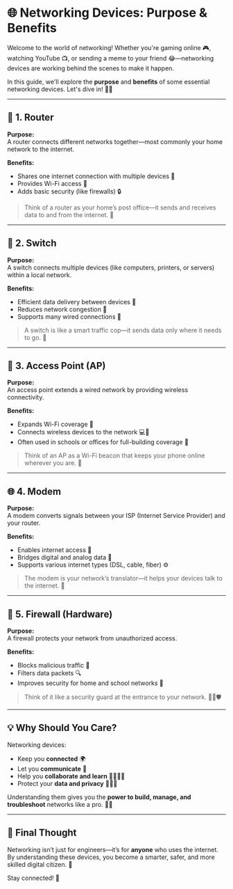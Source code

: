 # 🌐 Networking Devices: Purpose & Benefits

Welcome to the world of networking! Whether you're gaming online 🎮, watching YouTube 📺, or sending a meme to your friend 😂—networking devices are working behind the scenes to make it happen.

In this guide, we'll explore the **purpose** and **benefits** of some essential networking devices. Let's dive in! 🏊‍♂️

---

## 🧠 1. Router

**Purpose:**  
A router connects different networks together—most commonly your home network to the internet.

**Benefits:**
- Shares one internet connection with multiple devices 📶
- Provides Wi-Fi access 📡
- Adds basic security (like firewalls) 🔒

> Think of a router as your home’s post office—it sends and receives data to and from the internet. 📨

---

## 🔌 2. Switch

**Purpose:**  
A switch connects multiple devices (like computers, printers, or servers) within a local network.

**Benefits:**
- Efficient data delivery between devices 🚚
- Reduces network congestion 🚦
- Supports many wired connections 🧷

> A switch is like a smart traffic cop—it sends data only where it needs to go. 🚥

---

## 📡 3. Access Point (AP)

**Purpose:**  
An access point extends a wired network by providing wireless connectivity.

**Benefits:**
- Expands Wi-Fi coverage 📶
- Connects wireless devices to the network 💻📱
- Often used in schools or offices for full-building coverage 🏫

> Think of an AP as a Wi-Fi beacon that keeps your phone online wherever you are. 🗼

---

## 🌐 4. Modem

**Purpose:**  
A modem converts signals between your ISP (Internet Service Provider) and your router.

**Benefits:**
- Enables internet access 🛜
- Bridges digital and analog data 🧩
- Supports various internet types (DSL, cable, fiber) ⚙️

> The modem is your network’s translator—it helps your devices talk to the internet. 🔄

---

## 🔐 5. Firewall (Hardware)

**Purpose:**  
A firewall protects your network from unauthorized access.

**Benefits:**
- Blocks malicious traffic 🚫
- Filters data packets 🔍
- Improves security for home and school networks 🏰

> Think of it like a security guard at the entrance to your network. 🧍‍♂️🛡️

---

## 💡 Why Should You Care?

Networking devices:
- Keep you **connected** 🌍
- Let you **communicate** 💬
- Help you **collaborate and learn** 👩‍🏫👨‍💻
- Protect your **data and privacy** 🕵️‍♀️🔐

Understanding them gives you the **power to build, manage, and troubleshoot** networks like a pro. 🧠💪

---

## 🚀 Final Thought

Networking isn’t just for engineers—it’s for **anyone** who uses the internet. By understanding these devices, you become a smarter, safer, and more skilled digital citizen. 🌟

Stay connected! 👋

